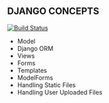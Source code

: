 DJANGO CONCEPTS
---------------
[![Build Status](https://travis-ci.org/seenureddy/django_concepts.png?branch=master)](https://travis-ci.org/seenureddy/djnago_concepts)


- Model
- Django ORM
- Views
- Forms
- Templates
- ModelForms
- Handling Static Files
- Handling User Uploaded Files
